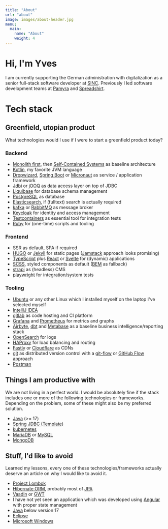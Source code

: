 ```yaml
---
title: "About"
url: "about"
image: images/about-header.jpg
menu:
  main:
    name: "About"
    weight: 4
---
```


# Hi, I'm Yves

I am currently supporting the German administration with digitalization as a senior full-stack software developer at [SINC](https://www.sinc.de). Previously I led software development teams at [Pamyra](https://www.pamyra.de) and [Spreadshirt](https://www.spreadshirt.de).

# Tech stack

## Greenfield, utopian product

What technologies would I use if I were to start a greenfield product today?

### Backend

- [Monolith first](https://martinfowler.com/bliki/MonolithFirst.html), then [Self-Contained Systems](https://en.wikipedia.org/wiki/Self-contained_system_(software)) as baseline architecture
- [Kotlin](https://kotlinlang.org/), my favorite JVM language
- [Dropwizard](https://www.dropwizard.io/en/latest/), [Spring Boot](https://spring.io/projects/spring-boot) or [Micronaut](https://micronaut.io/) as service / application framework
- [Jdbi](https://jdbi.org/) or [jOOQ](https://www.jooq.org/) as data access layer on top of JDBC
- [Liquibase](https://www.liquibase.org/) for database schema management
- [PostgreSQL](https://www.postgresql.org/) as database
- [Elasticsearch](https://www.elastic.co/elasticsearch/), if (fulltext) search is actually required
- [kafka](https://kafka.apache.org/) or [RabbitMQ](https://www.rabbitmq.com/) as message broker
- [Keycloak](https://www.keycloak.org/) for identity and access management
- [Testcontainers](https://www.testcontainers.org/) as essential tool for integration tests  
- [Ruby](https://www.ruby-lang.org/en/) for (one-time) scripts and tooling

### Frontend

- SSR as default, SPA if required
- [HUGO](https://gohugo.io/) or [Jekyll](https://jekyllrb.com/) for static pages ([Jamstack](https://jamstack.org/) approach looks promising)
- [TypeScript](https://www.typescriptlang.org/) plus [React](https://react.dev/) or [Svelte](https://svelte.dev) for (dynamic) applications
- [SCSS](https://sass-lang.com), styled components as default ([BEM](https://getbem.com/) as fallback)
- [strapi](https://strapi.io/) as (headless) CMS
- [playwright](https://playwright.dev/) for integration/system tests

### Tooling

- [Ubuntu](https://ubuntu.com/) or any other Linux which I installed myself on the laptop I've selected myself
- [IntelliJ IDEA](https://www.jetbrains.com/idea/business/)
- [gitlab](https://about.gitlab.com/) as code hosting and CI platform
- [Grafana](https://grafana.com/) and [Prometheus](https://prometheus.io/) for metrics and graphs
- [Airbyte](https://airbyte.com), [dbt](https://getdbt.com/) and [Metabase](https://www.metabase.com/) as a baseline business intelligence/reporting stack
- [OpenSearch](https://opensearch.org/) for logs
- [HAProxy](https://www.haproxy.org/) for load balancing and routing
- [Fastly](https://www.fastly.com/) or [Cloudflare](https://www.cloudflare.com/) as CDNs
- [git](https://git-scm.com/) as distributed version control with a [git-flow](https://nvie.com/posts/a-successful-git-branching-model/) or [GitHub Flow](https://githubflow.github.io/) approach
- [Postman](https://www.postman.com/) 

## Things I am productive with

We are not living in a perfect world. I would be absolutely fine if the stack includes one or more of the following technologies or frameworks. Depending on the problem, some of these might also be my preferred solution.

- [Java](https://openjdk.org/) (>= 17)
- [Spring JDBC (Template)](https://www.baeldung.com/spring-jdbc-jdbctemplate)
- [kubernetes](https://kubernetes.io/)
- [MariaDB](https://mariadb.org/) or [MySQL](https://www.mysql.com/)
- [MongoDB](https://www.mongodb.com/)

## Stuff, I'd like to avoid

Learned my lessons, every one of these technologies/frameworks actually deserve an article on why I would like to avoid it. 

- [Project Lombok](https://projectlombok.org/)
- [Hibernate ORM](https://hibernate.org/orm/documentation/6.1/), probably most of [JPA](https://www.oracle.com/technical-resources/articles/java/jpa.html)
- [Vaadin](https://vaadin.com/) or [GWT](https://www.gwtproject.org/)
- I have not yet seen an application which was developed using [Angular](https://angular.io/) with proper state management
- [Java](https://openjdk.org/) below version 17
- [Eclipse](https://www.eclipse.org/)
- [Microsoft Windows](https://www.microsoft.com/de-de/windows)

